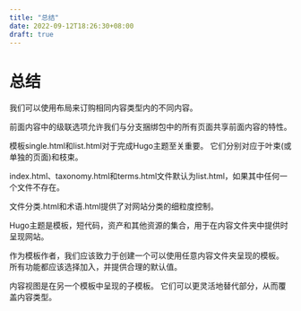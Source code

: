 ```yaml
---
title: "总结"
date: 2022-09-12T18:26:30+08:00
draft: true
---
```


# 总结

我们可以使用布局来订购相同内容类型内的不同内容。

前面内容中的级联选项允许我们与分支捆绑包中的所有页面共享前面内容的特性。

模板single.html和list.html对于完成Hugo主题至关重要。 它们分别对应于叶束(或单独的页面)和枝束。

index.html、taxonomy.html和terms.html文件默认为list.html，如果其中任何一个文件不存在。

文件分类.html和术语.html提供了对网站分类的细粒度控制。

Hugo主题是模板，短代码，资产和其他资源的集合，用于在内容文件夹中提供时呈现网站。

作为模板作者，我们应该致力于创建一个可以使用任意内容文件夹呈现的模板。 所有功能都应该选择加入，并提供合理的默认值。

内容视图是在另一个模板中呈现的子模板。 它们可以更灵活地替代部分，从而覆盖内容类型。

